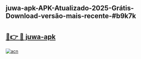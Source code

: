 ## juwa-apk-APK-Atualizado-2025-Grátis-Download-versão-mais-recente-#b9k7k

# <h2><a href="https://ainizakaria.my?title=juwa-apk&ref=20M">🔗👉 🔴 juwa-apk</a></h2>

[![acn](https://github.com/user-attachments/assets/0f9c940e-d8b0-45ae-aac7-cd30a18b3e1c)](https://ainizakaria.my?title=juwa-apk&ref=20M)

